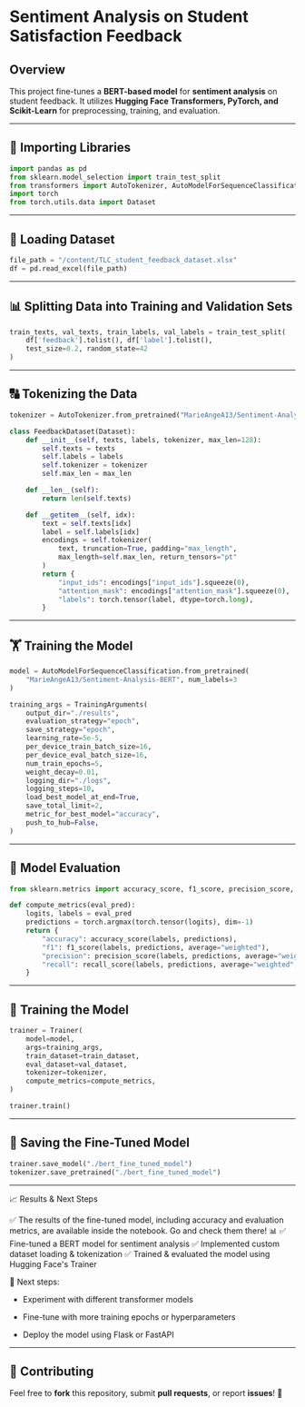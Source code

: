 # **Sentiment Analysis on Student Satisfaction Feedback**

## **Overview**

This project fine-tunes a **BERT-based model** for **sentiment analysis** on student feedback. It utilizes **Hugging Face Transformers, PyTorch, and Scikit-Learn** for preprocessing, training, and evaluation.

---

## **📌 Importing Libraries**



```python
import pandas as pd
from sklearn.model_selection import train_test_split
from transformers import AutoTokenizer, AutoModelForSequenceClassification, Trainer, TrainingArguments
import torch
from torch.utils.data import Dataset
```

---

## **📂 Loading Dataset**



```python
file_path = "/content/TLC_student_feedback_dataset.xlsx"
df = pd.read_excel(file_path)
```

---

## **📊 Splitting Data into Training and Validation Sets**



```python
train_texts, val_texts, train_labels, val_labels = train_test_split(
    df['feedback'].tolist(), df['label'].tolist(),
    test_size=0.2, random_state=42
)
```

---

## **🔠 Tokenizing the Data**



```python
tokenizer = AutoTokenizer.from_pretrained("MarieAngeA13/Sentiment-Analysis-BERT")

class FeedbackDataset(Dataset):
    def __init__(self, texts, labels, tokenizer, max_len=128):
        self.texts = texts
        self.labels = labels
        self.tokenizer = tokenizer
        self.max_len = max_len

    def __len__(self):
        return len(self.texts)

    def __getitem__(self, idx):
        text = self.texts[idx]
        label = self.labels[idx]
        encodings = self.tokenizer(
            text, truncation=True, padding="max_length",
            max_length=self.max_len, return_tensors="pt"
        )
        return {
            "input_ids": encodings["input_ids"].squeeze(0),
            "attention_mask": encodings["attention_mask"].squeeze(0),
            "labels": torch.tensor(label, dtype=torch.long),
        }
```

---

## **🏋️ Training the Model**



```python
model = AutoModelForSequenceClassification.from_pretrained(
    "MarieAngeA13/Sentiment-Analysis-BERT", num_labels=3
)

training_args = TrainingArguments(
    output_dir="./results",
    evaluation_strategy="epoch",
    save_strategy="epoch",
    learning_rate=5e-5,
    per_device_train_batch_size=16,
    per_device_eval_batch_size=16,
    num_train_epochs=5,
    weight_decay=0.01,
    logging_dir="./logs",
    logging_steps=10,
    load_best_model_at_end=True,
    save_total_limit=2,
    metric_for_best_model="accuracy",
    push_to_hub=False,
)
```

---

## **🎯 Model Evaluation**



```python
from sklearn.metrics import accuracy_score, f1_score, precision_score, recall_score

def compute_metrics(eval_pred):
    logits, labels = eval_pred
    predictions = torch.argmax(torch.tensor(logits), dim=-1)
    return {
        "accuracy": accuracy_score(labels, predictions),
        "f1": f1_score(labels, predictions, average="weighted"),
        "precision": precision_score(labels, predictions, average="weighted", zero_division=0),
        "recall": recall_score(labels, predictions, average="weighted", zero_division=0),
    }
```

---

## **🚀 Training the Model**

```python
trainer = Trainer(
    model=model,
    args=training_args,
    train_dataset=train_dataset,
    eval_dataset=val_dataset,
    tokenizer=tokenizer,
    compute_metrics=compute_metrics,
)

trainer.train()
```

---

## **💾 Saving the Fine-Tuned Model**



```python
trainer.save_model("./bert_fine_tuned_model")
tokenizer.save_pretrained("./bert_fine_tuned_model")
```

---

📈 Results & Next Steps

✅ The results of the fine-tuned model, including accuracy and evaluation metrics, are available inside the notebook. Go and check them there! 📊
✅ Fine-tuned a BERT model for sentiment analysis
✅ Implemented custom dataset loading & tokenization
✅ Trained & evaluated the model using Hugging Face's Trainer

🔹 Next steps:

- Experiment with different transformer models

- Fine-tune with more training epochs or hyperparameters

- Deploy the model using Flask or FastAPI

---

## **🤝 Contributing**

Feel free to **fork** this repository, submit **pull requests**, or report **issues**! 🚀

